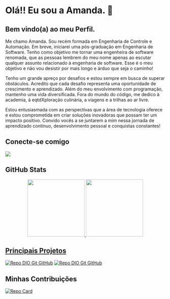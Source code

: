 <div>
    <h1>Olá!! Eu sou a Amanda. 👋 </h1>
    <h2>Bem vindo(a) ao meu Perfil.</h2>
    <p> Me chamo Amanda. Sou recém formada em Engenharia de Controle e Automação. Em breve, iniciarei uma pós-graduação em Engenharia de Software. Tenho como objetivo me tornar uma engenheira de software renomada, que as pessoas lembrem do meu nome apenas ao escutar qualquer assunto relacionado à engenharia de software. Esse é o meu objetivo e não vou desistir por mais longo e árduo que seja o caminho!
    </p>
    <p>Tenho um grande apreço por desafios e estou sempre em busca de superar obstáculos. Acredito que cada desafio representa uma oportunidade de crescimento e aprendizado. Além do meu envolvimento com programação, mantenho uma vida diversificada. Fora do mundo do código, me dedico à academia, à eqtdXploração culinária, a viagens e a trilhas ao ar livre.
    </p>
    <p>
    Estou entusiasmada com as perspectivas que a área de tecnologia oferece e estou comprometida em criar soluções inovadoras que possam ter um impacto positivo. Convido vocês a se juntarem a mim nessa jornada de aprendizado contínuo, desenvolvimento pessoal e conquistas constantes!
    </p>
</div>
<div>
    <h2>Conecte-se comigo</h2>
   <a href="https://www.linkedin.com/in/amanda-akiau-/" target="_blank"><img src="https://img.shields.io/badge/-LinkedIn-%230077B5?style=for-the-badge&logo=linkedin&logoColor=white" target="_blank"></a> 
</div>

<div>
  <h2>GitHub Stats</h2>
<div align="center">
  <a href="https://github.com/amandaakiau">
  <img height="180em" src="https://github-readme-stats.vercel.app/api?username=amandaakiau&show_icons=true&theme=tokyonight&include_all_commits=true&count_private=true"/>
  <img height="180em" src="https://github-readme-stats.vercel.app/api/top-langs/?username=amandaakiau&layout=compact&langs_count=7&theme=tokyonight"/>
</div>

## Principais Projetos

[![Repo DIO Git GitHub](https://github-readme-stats.vercel.app/api/pin/?username=amandaakiau&repo=carFaceDetection&bg_color=000&border_color=30A3DC&show_icons=true&icon_color=30A3DC&title_color=E94D5F&text_color=FFF)](https://github.com/amandaakiau/carFaceDetection)
[![Repo DIO Git GitHub](https://github-readme-stats.vercel.app/api/pin/?username=amandaakiau&repo=colorRecognition&bg_color=000&border_color=30A3DC&show_icons=true&icon_color=30A3DC&title_color=E94D5F&text_color=FFF)](https://github.com/amandaakiau/colorRecognition)

## Minhas Contribuições

[![Repo Card](https://github-readme-stats.vercel.app/api/pin/?username=amandaakiau&repo=dio-lab-open-source&bg_color=000&border_color=30A3DC&show_icons=true&icon_color=30A3DC&title_color=E94D5F&text_color=FFF)](thhps://github.com/amandaakiau/dio-lab-open-source)

